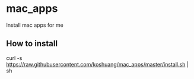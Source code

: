 # mac_apps
Install mac apps for me

## How to install

curl -s https://raw.githubusercontent.com/koshuang/mac_apps/master/install.sh | sh
